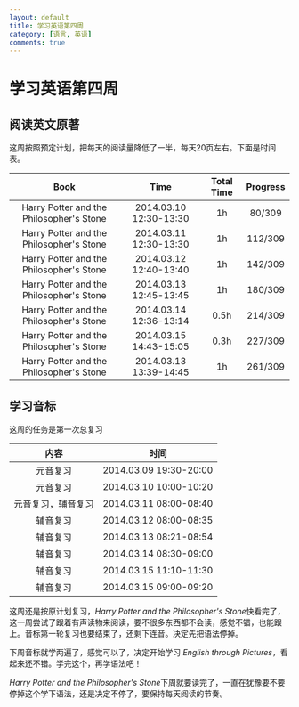 ```yaml
---
layout: default
title: 学习英语第四周
category: [语言, 英语] 
comments: true
---
```


# 学习英语第四周

## 阅读英文原著
这周按照预定计划，把每天的阅读量降低了一半，每天20页左右。下面是时间表。

| Book |	Time | Total Time | Progress |  
|:----:|  :----:|  :----:|  :----:|  
|Harry Potter and the Philosopher's Stone| 2014.03.10 12:30-13:30 | 1h |80/309 |
|Harry Potter and the Philosopher's Stone| 2014.03.11 12:30-13:30 | 1h |112/309 |
|Harry Potter and the Philosopher's Stone| 2014.03.12 12:40-13:40 | 1h |142/309 |
|Harry Potter and the Philosopher's Stone| 2014.03.13 12:45-13:45 | 1h |180/309 |
|Harry Potter and the Philosopher's Stone| 2014.03.14 12:36-13:14 | 0.5h |214/309 |
|Harry Potter and the Philosopher's Stone| 2014.03.15 14:43-15:05 | 0.3h |227/309 |
|Harry Potter and the Philosopher's Stone| 2014.03.13 13:39-14:45 | 1h |261/309 |


## 学习音标
这周的任务是第一次总复习



| 内容 | 时间 |
|:--:|:--:|
|元音复习 |2014.03.09 19:30-20:00 |
|元音复习 |2014.03.10 10:00-10:20 |
|元音复习，辅音复习 |2014.03.11 08:00-08:40 |
|辅音复习 |2014.03.12 08:00-08:35 |
|辅音复习 |2014.03.13 08:21-08:54 |
|辅音复习 |2014.03.14 08:30-09:00 |
|辅音复习 |2014.03.15 11:10-11:30 |
|辅音复习 |2014.03.15 09:00-09:20 |

这周还是按原计划复习，*Harry Potter and the Philosopher's Stone*快看完了，这一周尝试了跟着有声读物来阅读，要不很多东西都不会读，感觉不错，也能跟上。音标第一轮复习也要结束了，还剩下连音。决定先把语法停掉。

下周音标就学两遍了，感觉可以了，决定开始学习 *English through Pictures*，看起来还不错。学完这个，再学语法吧！

*Harry Potter and the Philosopher's Stone*下周就要读完了，一直在犹豫要不要停掉这个学下语法，还是决定不停了，要保持每天阅读的节奏。
